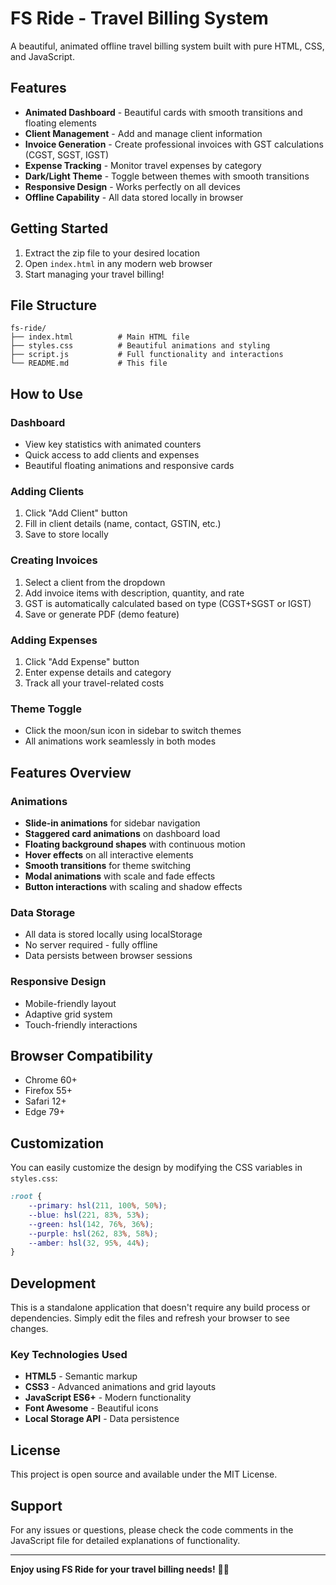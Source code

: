 # FS Ride - Travel Billing System

A beautiful, animated offline travel billing system built with pure HTML, CSS, and JavaScript.

## Features

- **Animated Dashboard** - Beautiful cards with smooth transitions and floating elements
- **Client Management** - Add and manage client information
- **Invoice Generation** - Create professional invoices with GST calculations (CGST, SGST, IGST)
- **Expense Tracking** - Monitor travel expenses by category
- **Dark/Light Theme** - Toggle between themes with smooth transitions
- **Responsive Design** - Works perfectly on all devices
- **Offline Capability** - All data stored locally in browser

## Getting Started

1. Extract the zip file to your desired location
2. Open `index.html` in any modern web browser
3. Start managing your travel billing!

## File Structure

```
fs-ride/
├── index.html          # Main HTML file
├── styles.css          # Beautiful animations and styling
├── script.js           # Full functionality and interactions
└── README.md           # This file
```

## How to Use

### Dashboard
- View key statistics with animated counters
- Quick access to add clients and expenses
- Beautiful floating animations and responsive cards

### Adding Clients
1. Click "Add Client" button
2. Fill in client details (name, contact, GSTIN, etc.)
3. Save to store locally

### Creating Invoices
1. Select a client from the dropdown
2. Add invoice items with description, quantity, and rate
3. GST is automatically calculated based on type (CGST+SGST or IGST)
4. Save or generate PDF (demo feature)

### Adding Expenses
1. Click "Add Expense" button
2. Enter expense details and category
3. Track all your travel-related costs

### Theme Toggle
- Click the moon/sun icon in sidebar to switch themes
- All animations work seamlessly in both modes

## Features Overview

### Animations
- **Slide-in animations** for sidebar navigation
- **Staggered card animations** on dashboard load
- **Floating background shapes** with continuous motion
- **Hover effects** on all interactive elements
- **Smooth transitions** for theme switching
- **Modal animations** with scale and fade effects
- **Button interactions** with scaling and shadow effects

### Data Storage
- All data is stored locally using localStorage
- No server required - fully offline
- Data persists between browser sessions

### Responsive Design
- Mobile-friendly layout
- Adaptive grid system
- Touch-friendly interactions

## Browser Compatibility

- Chrome 60+
- Firefox 55+
- Safari 12+
- Edge 79+

## Customization

You can easily customize the design by modifying the CSS variables in `styles.css`:

```css
:root {
    --primary: hsl(211, 100%, 50%);
    --blue: hsl(221, 83%, 53%);
    --green: hsl(142, 76%, 36%);
    --purple: hsl(262, 83%, 58%);
    --amber: hsl(32, 95%, 44%);
}
```

## Development

This is a standalone application that doesn't require any build process or dependencies. Simply edit the files and refresh your browser to see changes.

### Key Technologies Used
- **HTML5** - Semantic markup
- **CSS3** - Advanced animations and grid layouts
- **JavaScript ES6+** - Modern functionality
- **Font Awesome** - Beautiful icons
- **Local Storage API** - Data persistence

## License

This project is open source and available under the MIT License.

## Support

For any issues or questions, please check the code comments in the JavaScript file for detailed explanations of functionality.

---

**Enjoy using FS Ride for your travel billing needs!** 🚗✨
